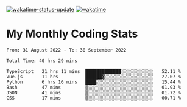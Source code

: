 [![wakatime-status-update](https://github.com/noopurphalak/noopurphalak/workflows/wakatime-status-update/badge.svg)](https://github.com/noopurphalak/noopurphalak/actions/workflows/main.yml)
[![wakatime](https://wakatime.com/badge/user/80ace140-ef40-4fdd-b8ed-f3be3d2e1aea.svg)](https://wakatime.com/@80ace140-ef40-4fdd-b8ed-f3be3d2e1aea)

# My Monthly Coding Stats

<!--START_SECTION:waka-->

```text
From: 31 August 2022 - To: 30 September 2022

Total Time: 40 hrs 29 mins

TypeScript   21 hrs 11 mins  █████████████░░░░░░░░░░░░   52.11 %
Vue.js       11 hrs          ██████▓░░░░░░░░░░░░░░░░░░   27.07 %
Python       6 hrs 16 mins   ████░░░░░░░░░░░░░░░░░░░░░   15.44 %
Bash         47 mins         ▒░░░░░░░░░░░░░░░░░░░░░░░░   01.93 %
JSON         41 mins         ▒░░░░░░░░░░░░░░░░░░░░░░░░   01.72 %
CSS          17 mins         ▒░░░░░░░░░░░░░░░░░░░░░░░░   00.71 %
```

<!--END_SECTION:waka-->
